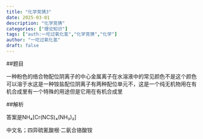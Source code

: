 ```yaml
---
title: "化学竞猜3"
date: 2025-03-01
description: "化学竞猜"
categories: ["理论知识"]
tags: ["auth:一坨过氧化氢","化学竞猜","化学"]
author: "一坨过氧化氢"
draft: false
---
```


##题目

一种粉色的络合物配位阴离子的中心金属离子在水溶液中的常见颜色不是这个颜色可以溶于水这是一种铵盐配位阴离子有两种配位单元不，这是一个纯无机物用在有机合成里有一个特殊的用途但是它用在有机合成里

##解析

答案是NH₄[Cr(NCS)₄(NH₃)₂]

中文名；四异硫氰酸根·二氨合铬酸铵

<!--


支持 Markdown 格式，语法请参考：https://markdown.com.cn/basic-syntax/

注意：每段间应该空一行，例如

✅正确示例：

## 标题

第一行

第二行

❌错误示例：

## 标题
第一行
第二行
-->